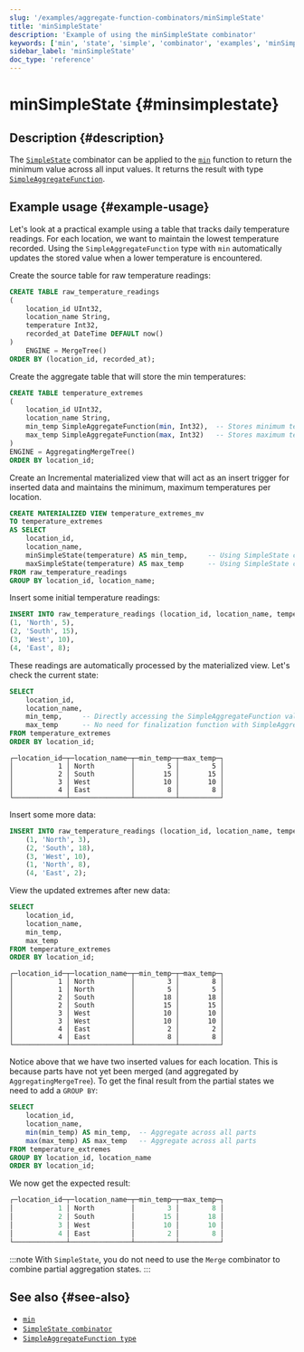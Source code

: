 ```yaml
---
slug: '/examples/aggregate-function-combinators/minSimpleState'
title: 'minSimpleState'
description: 'Example of using the minSimpleState combinator'
keywords: ['min', 'state', 'simple', 'combinator', 'examples', 'minSimpleState']
sidebar_label: 'minSimpleState'
doc_type: 'reference'
---
```


# minSimpleState {#minsimplestate}

## Description {#description}

The [`SimpleState`](/sql-reference/aggregate-functions/combinators#-simplestate) combinator can be applied to the [`min`](/sql-reference/aggregate-functions/reference/min)
function to return the minimum value across all input values. It returns the 
result with type [`SimpleAggregateFunction`](/docs/sql-reference/data-types/simpleaggregatefunction).

## Example usage {#example-usage}

Let's look at a practical example using a table that tracks daily temperature 
readings. For each location, we want to maintain the lowest temperature recorded.
Using the `SimpleAggregateFunction` type with `min` automatically updates the 
stored value when a lower temperature is encountered.

Create the source table for raw temperature readings:

```sql
CREATE TABLE raw_temperature_readings
(
    location_id UInt32,
    location_name String,
    temperature Int32,
    recorded_at DateTime DEFAULT now()
)
    ENGINE = MergeTree()
ORDER BY (location_id, recorded_at);
```

Create the aggregate table that will store the min temperatures:

```sql
CREATE TABLE temperature_extremes
(
    location_id UInt32,
    location_name String,
    min_temp SimpleAggregateFunction(min, Int32),  -- Stores minimum temperature
    max_temp SimpleAggregateFunction(max, Int32)   -- Stores maximum temperature
)
ENGINE = AggregatingMergeTree()
ORDER BY location_id;
```

Create an Incremental materialized view that will act as an insert trigger
for inserted data and maintains the minimum, maximum temperatures per location.

```sql
CREATE MATERIALIZED VIEW temperature_extremes_mv
TO temperature_extremes
AS SELECT
    location_id,
    location_name,
    minSimpleState(temperature) AS min_temp,     -- Using SimpleState combinator
    maxSimpleState(temperature) AS max_temp      -- Using SimpleState combinator
FROM raw_temperature_readings
GROUP BY location_id, location_name;
```

Insert some initial temperature readings:

```sql
INSERT INTO raw_temperature_readings (location_id, location_name, temperature) VALUES
(1, 'North', 5),
(2, 'South', 15),
(3, 'West', 10),
(4, 'East', 8);
```

These readings are automatically processed by the materialized view. Let's check
the current state:

```sql
SELECT
    location_id,
    location_name,
    min_temp,     -- Directly accessing the SimpleAggregateFunction values
    max_temp      -- No need for finalization function with SimpleAggregateFunction
FROM temperature_extremes
ORDER BY location_id;
```

```response
┌─location_id─┬─location_name─┬─min_temp─┬─max_temp─┐
│           1 │ North         │        5 │        5 │
│           2 │ South         │       15 │       15 │
│           3 │ West          │       10 │       10 │
│           4 │ East          │        8 │        8 │
└─────────────┴───────────────┴──────────┴──────────┘
```

Insert some more data:

```sql
INSERT INTO raw_temperature_readings (location_id, location_name, temperature) VALUES
    (1, 'North', 3),
    (2, 'South', 18),
    (3, 'West', 10),
    (1, 'North', 8),
    (4, 'East', 2);
```

View the updated extremes after new data:

```sql
SELECT
    location_id,
    location_name,
    min_temp,  
    max_temp
FROM temperature_extremes
ORDER BY location_id;
```

```response
┌─location_id─┬─location_name─┬─min_temp─┬─max_temp─┐
│           1 │ North         │        3 │        8 │
│           1 │ North         │        5 │        5 │
│           2 │ South         │       18 │       18 │
│           2 │ South         │       15 │       15 │
│           3 │ West          │       10 │       10 │
│           3 │ West          │       10 │       10 │
│           4 │ East          │        2 │        2 │
│           4 │ East          │        8 │        8 │
└─────────────┴───────────────┴──────────┴──────────┘
```

Notice above that we have two inserted values for each location. This is because
parts have not yet been merged (and aggregated by `AggregatingMergeTree`). To get
the final result from the partial states we need to add a `GROUP BY`:

```sql
SELECT
    location_id,
    location_name,
    min(min_temp) AS min_temp,  -- Aggregate across all parts 
    max(max_temp) AS max_temp   -- Aggregate across all parts
FROM temperature_extremes
GROUP BY location_id, location_name
ORDER BY location_id;
```

We now get the expected result:

```sql
┌─location_id─┬─location_name─┬─min_temp─┬─max_temp─┐
│           1 │ North         │        3 │        8 │
│           2 │ South         │       15 │       18 │
│           3 │ West          │       10 │       10 │
│           4 │ East          │        2 │        8 │
└─────────────┴───────────────┴──────────┴──────────┘
```

:::note
With `SimpleState`, you do not need to use the `Merge` combinator to combine
partial aggregation states.
:::

## See also {#see-also}
- [`min`](/sql-reference/aggregate-functions/reference/min)
- [`SimpleState combinator`](/sql-reference/aggregate-functions/combinators#-simplestate)
- [`SimpleAggregateFunction type`](/sql-reference/data-types/simpleaggregatefunction)
